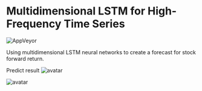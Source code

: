 # Multidimensional LSTM for High-Frequency Time Series

![AppVeyor](https://img.shields.io/appveyor/ci/gruntjs/grunt.svg)

Using multidimensional LSTM neural networks to create a forecast for stock forward return.

Predict result
![avatar](/plot/2018-05-28_150503.png)

![avatar](/plot/2018-05-28_151102.png)
